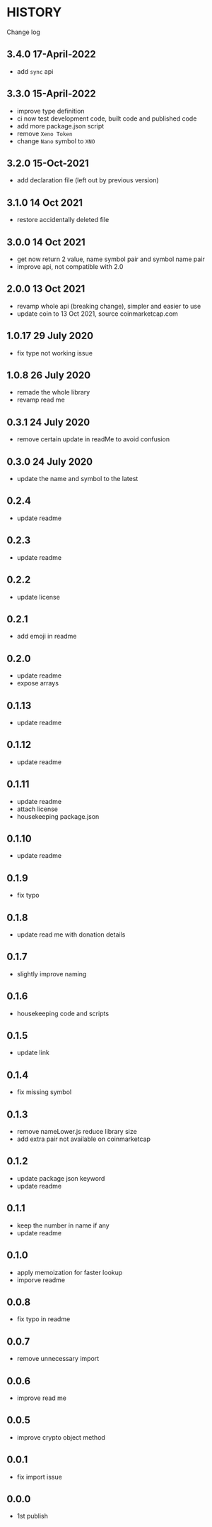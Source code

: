 # HISTORY

Change log

## 3.4.0 17-April-2022

- add `sync` api

## 3.3.0 15-April-2022

- improve type definition
- ci now test development code, built code and published code
- add more package.json script
- remove `Xeno Token`
- change `Nano` symbol to `XNO`

## 3.2.0 15-Oct-2021

- add declaration file (left out by previous version)

## 3.1.0 14 Oct 2021

- restore accidentally deleted file

## 3.0.0 14 Oct 2021

- get now return 2 value, name symbol pair and symbol name pair
- improve api, not compatible with 2.0

## 2.0.0 13 Oct 2021

- revamp whole api (breaking change), simpler and easier to use
- update coin to 13 Oct 2021, source coinmarketcap.com

## 1.0.17 29 July 2020

- fix type not working issue

## 1.0.8 26 July 2020

- remade the whole library
- revamp read me

## 0.3.1 24 July 2020

- remove certain update in readMe to avoid confusion

## 0.3.0 24 July 2020

- update the name and symbol to the latest

## 0.2.4

- update readme

## 0.2.3

- update readme

## 0.2.2

- update license

## 0.2.1

- add emoji in readme

## 0.2.0

- update readme
- expose arrays

## 0.1.13

- update readme

## 0.1.12

- update readme

## 0.1.11

- update readme
- attach license
- housekeeping package.json

## 0.1.10

- update readme

## 0.1.9

- fix typo

## 0.1.8

- update read me with donation details

## 0.1.7

- slightly improve naming

## 0.1.6

- housekeeping code and scripts

## 0.1.5

- update link

## 0.1.4

- fix missing symbol

## 0.1.3

- remove nameLower.js reduce library size
- add extra pair not available on coinmarketcap

## 0.1.2

- update package json keyword
- update readme

## 0.1.1

- keep the number in name if any
- update readme

## 0.1.0

- apply memoization for faster lookup
- imporve readme

## 0.0.8

- fix typo in readme

## 0.0.7

- remove unnecessary import

## 0.0.6

- improve read me

## 0.0.5

- improve crypto object method

## 0.0.1

- fix import issue

## 0.0.0

- 1st publish
